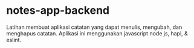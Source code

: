 # notes-app-backend
Latihan membuat aplikasi catatan yang dapat menulis, mengubah, dan menghapus catatan. Aplikasi ini menggunakan javascript node js, hapi, &amp; eslint.
